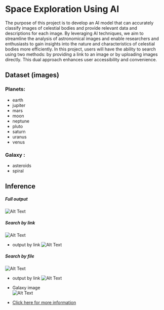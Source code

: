 
# Space Exploration Using AI 

The purpose of this project is to develop an AI model that can accurately classify images of celestial bodies and provide relevant data and descriptions for each image. By leveraging AI techniques, we aim to streamline the analysis of astronomical images and enable researchers and enthusiasts to gain insights into the nature and characteristics of celestial bodies more efficiently. In this project, users will have the ability to search using two methods: by providing a link to an image or by uploading images directly. This dual approach enhances user accessibility and convenience.

## Dataset (images)
### Planets:
- earth
- jupiter
- mars
- moon
- neptune
- pluto
- saturn
- uranus
- venus
  
### Galaxy : 
- asteroids
- spiral

## Inference
##### Full output 
![Alt Text](output.jpg)
##### Search by link 
![Alt Text](link.jpg)
- output by link 
![Alt Text](outputlike.jpg)

##### Search by file
![Alt Text](file.jpg)
- output by link 
![Alt Text](outputfile.jpg)

- Galaxy image  
![Alt Text](galaxy.jpg)


- [Click here for more information](Space_Exploration/Space_Exploration-Report.pdf)





